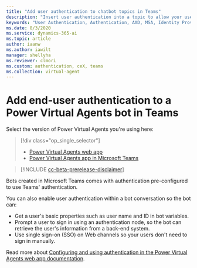 ```yaml
---
title: "Add user authentication to chatbot topics in Teams"
description: "Insert user authentication into a topic to allow your users to sign in directly within a conversation."
keywords: "User Authentication, Authentication, AAD, MSA, Identity Provider, PVA"
ms.date: 8/3/2020
ms.service: dynamics-365-ai
ms.topic: article
author: iaanw
ms.author: iawilt
manager: shellyha
ms.reviewer: clmori
ms.custom: authentication, ceX, teams
ms.collection: virtual-agent
---
```


# Add end-user authentication to a Power Virtual Agents bot in Teams



Select the version of Power Virtual Agents you're using here:

> [!div class="op_single_selector"]
> - [Power Virtual Agents web app](../advanced-end-user-authentication.md)
> - [Power Virtual Agents app in Microsoft Teams](advanced-end-user-authentication-teams.md)


>[!INCLUDE [cc-beta-prerelease-disclaimer](includes/cc-beta-prerelease-disclaimer-teams.md)]

Bots created in Microsoft Teams comes with authentication pre-configured to use Teams' authentication. 

You can also enable user authentication within a bot conversation so the bot can:

- Get a user's basic properties such as user name and ID in bot variables.
- Prompt a user to sign in using an authentication node, so the bot can retrieve the user's information from a back-end system. 
- Use single sign-on (SSO) on Web channels so your users don't need to sign in manually. 

Read more about [Configuring and using authentication in the Power Virtual Agents web app documentation](../advanced-end-user-authentication.md).
